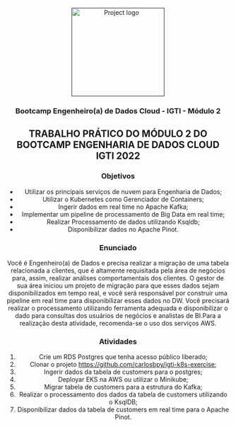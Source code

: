 <p align="center">
  <a href="" rel="noopener">
 <img width=210px height=200px src="https://media-exp1.licdn.com/dms/image/C4D0BAQG7OjFosqn9dA/company-logo_200_200/0/1625776698161?e=2159024400&v=beta&t=1yvuOj8Q0MbxulP1hEfwjY5U55aU8VdBW77FNJISzpI" alt="Project logo"></a>
</p>

<h3 align="center">Bootcamp Engenheiro(a) de Dados Cloud - IGTI - Módulo 2</h3>

<div align="center">

## TRABALHO PRÁTICO DO MÓDULO 2 DO BOOTCAMP ENGENHARIA DE DADOS CLOUD IGTI 2022

### Objetivos
- Utilizar os principais serviços de nuvem para Engenharia de Dados;
- Utilizar o Kubernetes como Gerenciador de Containers;
- Ingerir dados em real time no Apache Kafka;
- Implementar um pipeline de processamento de Big Data em real time;
- Realizar Processamento de dados utilizando Ksqldb;
- Disponibilizar dados no Apache Pinot.

### Enunciado

Você é Engenheiro(a) de Dados e precisa realizar a migração de uma tabela relacionada a clientes, 
que é altamente requisitada pela área de negócios para, assim, realizar análises comportamentais 
dos clientes. O gestor de sua área iniciou um projeto de migração para que esses dados sejam 
disponibilizados em tempo real, e você será responsável por construir uma pipeline em real time
para disponibilizar esses dados no DW. Você precisará realizar o processamento utilizando 
ferramenta adequada e disponibilizar o dado para consultas dos usuários de negócios e analistas de 
BI.Para a realização desta atividade, recomenda-se o uso dos serviços AWS.

### Atividades

1. Crie um RDS Postgres que tenha acesso público liberado;
2. Clonar o projeto https://github.com/carlosbpy/igti-k8s-exercise;
3. Ingerir dados da tabela de customers para o postgres;
4. Deployar EKS na AWS ou utilizar o Minikube;
5. Migrar tabela de customers para a estrutura do Kafka;
6. Realizar o processamento dos dados da tabela de customers utilizando o KsqlDB;
7. Disponibilizar dados da tabela de customers em real time para o Apache Pinot.